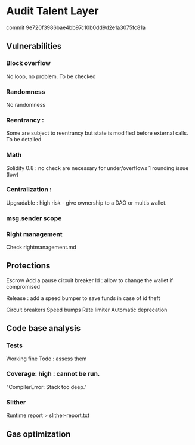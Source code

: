 # Audit Talent Layer

commit 9e720f3986bae4bb97c10b0dd9d2e1a3075fc81a

## Vulnerabilities
### Block overflow 
No loop, no problem.
To be checked

### Randomness 
No randomness

### Reentrancy : 
Some are subject to reentrancy but state is modified before external calls.
To be detailed

### Math 
Solidity 0.8 : no check are necessary for under/overflows
1 rounding issue (low)

### Centralization : 
Upgradable : high risk - give ownership to a DAO or multis wallet.

### msg.sender scope

### Right management
Check rightmanagement.md 

## Protections
Escrow
Add a pause cirxuit breaker
Id : allow to change the wallet if compromised

Release : add a speed bumper to save funds in case of id theft

Circuit breakers
Speed bumps
Rate limiter
Automatic deprecation


## Code base analysis
### Tests 
Working fine
Todo : assess them

### Coverage:  high : cannot be run.
"CompilerError: Stack too deep."

### Slither 
Runtime report > slither-report.txt


## Gas optimization




